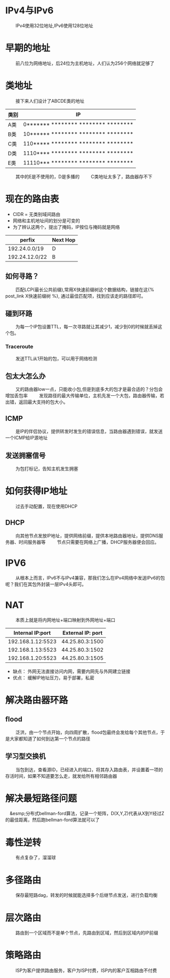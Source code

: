 
# IPv4与IPv6
&emsp;&emsp; IPv4使用32位地址,IPv6使用128位地址

# 早期的地址
&emsp;&emsp; 前八位为网络地址，后24位为主机地址，人们认为256个网络就足够了

# 类地址
&emsp;&emsp; 接下来人们设计了ABCDE类的地址

|类别|IP|
|--|--|
| A类 | 0\*\*\*\*\*\*\* \*\*\*\*\*\*\*\* \*\*\*\*\*\*\*\* \*\*\*\*\*\*\*\* |
| B类 | 10\*\*\*\*\*\* \*\*\*\*\*\*\*\* \*\*\*\*\*\*\*\* \*\*\*\*\*\*\*\* |
| C类 | 110\*\*\*\*\* \*\*\*\*\*\*\*\* \*\*\*\*\*\*\*\* \*\*\*\*\*\*\*\* |
| D类 | 1110\*\*\*\* \*\*\*\*\*\*\*\* \*\*\*\*\*\*\*\* \*\*\*\*\*\*\*\* |
| E类 | 11110\*\*\* \*\*\*\*\*\*\*\* \*\*\*\*\*\*\*\* \*\*\*\*\*\*\*\* |

<!---more-->

&emsp;&emsp; 其中的E是不使用的，D是多播的
&emsp;&emsp; C类地址太多了，路由器存不下

# 现在的路由表
- CIDR = 无类别域间路由
- 网络和主机地址间的划分是可变的
- 为了辨认这两个，提出了掩码，IP按位与掩码就是网络


| perfix | Next Hop |
| -- | -- |
| 192.24.0.0/19 | D |
| 192.24.12.0/22 | B |

## 如何寻路？ 
&emsp;&emsp; 匹配LCP(最长公共前缀),常用X快速前缀树这个数据结构，链接在这{% post_link X快速前缀树 %}, 通过最佳匹配项，找到应该走的路径即可。

## 碰到环路
&emsp;&emsp; 为每一个IP包设置TTL，每一次寻路就让其减少1，减少到0的时候就丢掉这个包。

### Traceroute
&emsp;&emsp; 发送TTL从1开始的包，可以用于网络检测


## 包太大怎么办
&emsp;&emsp; 又的路由器low一点，只能收小包,但是到底多大的包才是最合适的？分包会增加丢包率
&emsp;&emsp; 发现路径的最大传输单位，主机先发一个大包，路由器传输，若出错，返回最大支持的包大小。

## ICMP
&emsp;&emsp; 是IP的伴侣协议，提供转发时发生的错误信息，当路由器遇到错误，就发送一个ICMP给IP源地址

## 发送拥塞信号
&emsp;&emsp; 为包打标记，告知主机发生拥塞

# 如何获得IP地址
&emsp;&emsp; 过去手动配置，现在使用DHCP

## DHCP
&emsp;&emsp; 向其他节点发放IP地址，提供网络前缀，提供本地路由器地址，提供DNS服务器、时间服务器等
&emsp;&emsp; 节点只需要在网络上广播，DHCP服务器便会回应。

# IPV6
&emsp;&emsp; 从根本上而言，IPv6不与IPv4兼容，那我们怎么在IPv4网络中发送IPv6的包呢？我们在其包外封装一层IPv4头即可。

# NAT
&emsp;&emsp; 本质上就是将内网地址+端口映射到外网地址+端口

| Internal IP:port | External IP: port| 
|--|--|
| 192.168.1.12:5523 | 44.25.80.3:1500|
| 192.168.1.13:5523 | 44.25.80.3:1502|
| 192.168.1.20:5523 | 44.25.80.3:1505|

- 缺点： 外网无法直接访问内网，需要内网先与外网建立链接
- 优点： 缓解IP地址压力，易于部署，私密


# 解决路由器环路
## flood 
&emsp;&emsp; 泛洪，由一个节点开始，向四周扩散，flood包最终会发给每个其他节点，于是大家都知道了如何到达第一个节点的路径
## 学习型交换机
&emsp;&emsp; 当包到达，查看源ID，已经进入的端口，将其存入路由表，并设置着一项的存活时间，如果不知道要怎么走，就发给所有相邻路由器

# 解决最短路径问题
&emsp;&esmp;分布式bellman-ford算法，记录一个矩阵，D(X,Y,Z)代表从X到Y经过Z的最佳距离，然后跑bellman-ford算法就可以了


# 毒性逆转
&emsp;&emsp; 有点复杂了，溜溜球


# 多径路由
&emsp;&emsp; 保存最短路dag，转发的时候就能选择多个后继节点发送，进行负载均衡

# 层次路由
&emsp;&emsp; 路由到一个区域而不是单个节点，先路由到区域，然后到区域内的IP前缀

# 策略路由
&emsp;&emsp; ISP为客户提供路由服务，客户为ISP付费，ISP内的客户互相路由不付费
